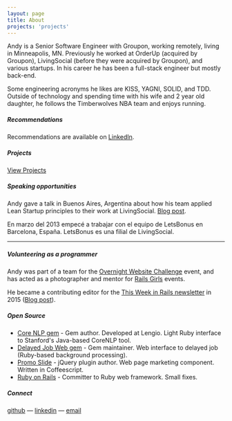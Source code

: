 ```yaml
---
layout: page
title: About
projects: 'projects'
---
```


Andy is a Senior Software Engineer with Groupon, working remotely, living in Minneapolis, MN. Previously he worked at OrderUp (acquired by Groupon), LivingSocial (before they were acquired by Groupon), and various startups. In his career he has been a full-stack engineer but mostly back-end.

Some engineering acronyms he likes are KISS, YAGNI, SOLID, and TDD. Outside of technology and spending time with his wife and 2 year old daughter, he follows the Timberwolves NBA team and enjoys running.


##### Recommendations

Recommendations are available on [LinkedIn](http://linkedin.com/in/andyatkinson/).

##### Projects

[View Projects](/projects)

##### Speaking opportunities
Andy gave a talk in Buenos Aires, Argentina about how his team applied Lean Startup principles to their work at LivingSocial. [Blog post](/blog/2013/11/27/rubyconf-argentina-2012/).

En marzo del 2013 empecé a trabajar con el equipo de LetsBonus en Barcelona, España. LetsBonus es una filial de LivingSocial.

<script async class="speakerdeck-embed" data-id="b951eb0086a70130f51612313d145db7" data-ratio="1.33333333333333" src="//speakerdeck.com/assets/embed.js"></script>

<hr/>

##### Volunteering as a programmer

Andy was part of a team for the [Overnight Website Challenge](http://overnightwebsitechallenge.com/) event, and has acted as a photographer and mentor for [Rails Girls](http://railsgirls.com/) events.

He became a contributing editor for the [This Week in Rails newsletter](https://rails-weekly.ongoodbits.com/) in 2015 ([Blog post](http://andyatkinson.com/blog/2017/04/21/this-week-in-rails)).

##### Open Source

 * [Core NLP gem](https://github.com/lengio/corenlp) - Gem author. Developed at Lengio. Light Ruby interface to Stanford's Java-based CoreNLP tool.
 * [Delayed Job Web gem](https://github.com/ejschmitt/delayed_job_web) - Gem maintainer. Web interface to delayed job (Ruby-based background processing).
 * [Promo Slide](https://github.com/andyatkinson/promoSlide) - jQuery plugin author. Web page marketing component. Written in Coffeescript.
 * [Ruby on Rails](http://contributors.rubyonrails.org/contributors/andy-atkinson/commits) - Committer to Ruby web framework. Small fixes.

##### Connect

[github](https://github.com/andyatkinson) &mdash; [linkedin](http://www.linkedin.com/in/andyatkinson/) &mdash; <a href="mailto:andyatkinson@gmail.com">email</a>
